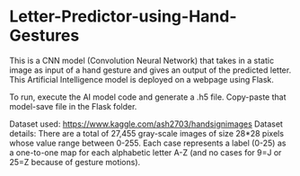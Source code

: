 # Letter-Predictor-using-Hand-Gestures

This is a CNN model (Convolution Neural Network) that takes in a static image as input of a hand gesture and gives an output of the predicted letter. This Artificial Intelligence model is deployed on a webpage using Flask.

To run, execute the AI model code and generate a .h5 file. Copy-paste that model-save file in the Flask folder.

Dataset used: https://www.kaggle.com/ash2703/handsignimages
Dataset details: There are a total of 27,455 gray-scale images of size 28*28 pixels whose value range between 0-255. Each case represents a label (0-25) as a one-to-one map for each alphabetic letter A-Z (and no cases for 9=J or 25=Z because of gesture motions).
